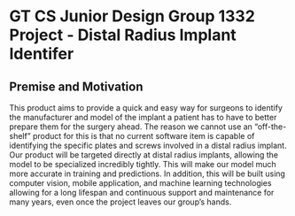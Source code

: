# GT CS Junior Design Group 1332 Project - Distal Radius Implant Identifer

## Premise and Motivation

This product aims to provide a quick and easy way for surgeons to identify the manufacturer and model of the implant a patient has to have to better prepare them for the surgery ahead.
The reason we cannot use an “off-the-shelf” product for this is that no current software item is capable of identifying the specific plates and screws involved in a distal radius implant. 
Our product will be targeted directly at distal radius implants, allowing the model to be specialized incredibly tightly. This will make our model much more accurate in training and predictions. In addition, this will be built using computer vision, mobile application, and machine learning technologies allowing for a long lifespan and continuous support and maintenance for many years, even once the project leaves our group’s hands.

